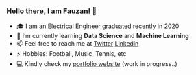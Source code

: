### Hello there, I am Fauzan! 👋

- :mortar_board: I am an Electrical Engineer graduated recently in 2020
- 🌱 I’m currently learning **Data Science** and **Machine Learning**
- 📫 Feel free to reach me at [Twitter](https://twitter.com/mpaujan21) [Linkedin](https://www.linkedin.com/in/muhffauzan21/)
- ⚡ Hobbies: Football, Music, Tennis, etc
- :computer: Kindly check my [portfolio website](https://mpaujan21.github.io/) (work in progress..)
